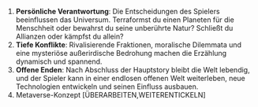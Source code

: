 1. **Persönliche Verantwortung**: Die Entscheidungen des Spielers beeinflussen das Universum. Terraformst du einen Planeten für die Menschheit oder bewahrst du seine unberührte Natur? Schließt du Allianzen oder kämpfst du allein?
2. **Tiefe Konflikte**: Rivalisierende Fraktionen, moralische Dilemmata und eine mysteriöse außerirdische Bedrohung machen die Erzählung dynamisch und spannend.
3. **Offene Enden**: Nach Abschluss der Hauptstory bleibt die Welt lebendig, und der Spieler kann in einer endlosen offenen Welt weiterleben, neue Technologien entwickeln und seinen Einfluss ausbauen.
4. Metaverse-Konzept [ÜBERARBEITEN,WEITERENTICKELN]
